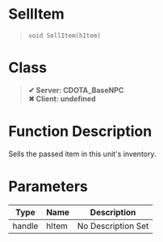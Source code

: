 # SellItem
> `void SellItem(hItem)`
# Class
> __✔ Server: CDOTA_BaseNPC__  
> __✖ Client: undefined__  
# Function Description
Sells the passed item in this unit's inventory.
# Parameters
Type|Name|Description
--|--|--
handle|hItem|No Description Set

